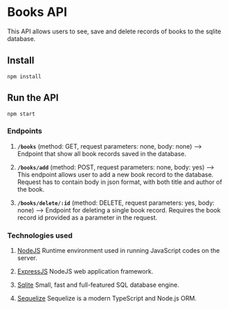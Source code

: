 # Books API

This API allows users to see, save and delete records of books to the sqlite database.

## Install

    npm install

## Run the API

    npm start

### Endpoints

1. **`/books`** (method: GET, request parameters: none, body: none) --> Endpoint that show all book records saved in the database.

2. **`/books/add`** (method: POST, request parameters: none, body: yes) --> This endpoint allows user to add a new book record to the database. Request has to contain body in json format, with both title and author of the book.

3. **`/books/delete/:id`** (method: DELETE, request parameters: yes, body: none) --> Endpoint for deleting a single book record. Requires the book record id provided as a parameter in the request.

### Technologies used

1. [NodeJS](https://nodejs.org/) Runtime environment used in running JavaScript codes on the server.

2. [ExpressJS](https://www.expresjs.org/) NodeJS web application framework.

3. [Sqlite](https://www.sqlite.org/index.html) Small, fast and full-featured SQL database engine.

4. [Sequelize](https://sequelize.org/) Sequelize is a modern TypeScript and Node.js ORM.
